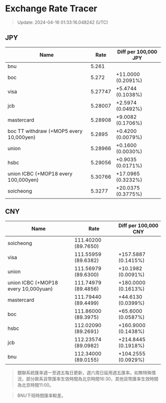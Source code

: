 # Exchange Rate Tracer

> Update: 2024-04-16 01:33:16.048242 (UTC)

## JPY

| Name                                    |    Rate | Diff per 100,000 JPY   |
|-----------------------------------------|---------|------------------------|
| bnu                                     | 5.261   |                        |
| boc                                     | 5.272   | +11.0000 (0.2091%)     |
| visa                                    | 5.27747 | +5.4744 (0.1038%)      |
| jcb                                     | 5.28007 | +2.5974 (0.0492%)      |
| mastercard                              | 5.28908 | +9.0082 (0.1706%)      |
| boc TT withdraw (+MOP5 every 10,000yen) | 5.2895  | +0.4200 (0.0079%)      |
| union                                   | 5.28966 | +0.1600 (0.0030%)      |
| hsbc                                    | 5.29056 | +0.9035 (0.0171%)      |
| union ICBC (+MOP18 every 100,000yen)    | 5.30766 | +17.0965 (0.3232%)     |
| soicheong                               | 5.3277  | +20.0375 (0.3775%)     |

## CNY

| Name                                 | Rate                | Diff per 100,000 CNY   |
|--------------------------------------|---------------------|------------------------|
| soicheong                            | 111.40200	(89.7650) |                        |
| visa                                 | 111.55959	(89.6382) | +157.5887 (0.1415%)    |
| union                                | 111.56979	(89.6300) | +10.1982 (0.0091%)     |
| union ICBC (+MOP18 every 10,000yuan) | 111.74979	(89.4856) | +180.0000 (0.1613%)    |
| mastercard                           | 111.79440	(89.4499) | +44.6130 (0.0399%)     |
| boc                                  | 111.86000	(89.3975) | +65.6000 (0.0587%)     |
| hsbc                                 | 112.02090	(89.2691) | +160.9000 (0.1438%)    |
| jcb                                  | 112.23574	(89.0982) | +214.8445 (0.1918%)    |
| bnu                                  | 112.34000	(89.0155) | +104.2555 (0.0929%)    |


> 銀聯系統匯率週一至週五每日更新，週六周日延用週五匯率。如無特殊情況，部分歐系貨幣匯率生效時間為北京時間16:30，其他貨幣匯率生效時間為北京時間11:00。

> BNU下班時間匯率較差。


